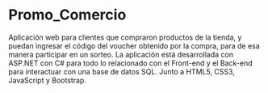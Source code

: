 # Promo_Comercio
Aplicación web para clientes que compraron productos de la tienda, y puedan ingresar el código del voucher obtenido por la compra, para de esa manera participar en un sorteo.
La aplicación está desarrollada con ASP.NET con C# para todo lo relacionado con el Front-end y el Back-end para interactuar con una base de datos SQL.
Junto a HTML5, CSS3, JavaScript y Bootstrap.
